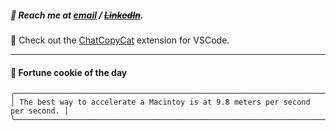 ##### :calling: Reach me at **[email](mailto:johannes@stenmark.in)** ***/*** **[~~LinkedIn~~](https://www.linkedin.com/in/johannes-stenmark)**.
:feet: Check out the [ChatCopyCat](https://github.com/jstenmark/ChatCopyCat) extension for VSCode.

---
#### :cookie: Fortune cookie of the day
```smalltalk
╭───────────────────────────────────────────────────────────────────────────────╮
│ The best way to accelerate a Macintoy is at 9.8 meters per second per second. │
╰───────────────────────────────────────────────────────────────────────────────╯
```
